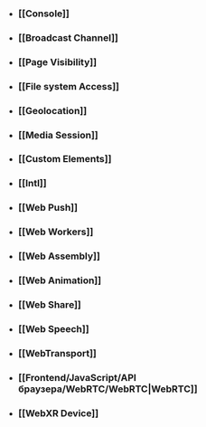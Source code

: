 - ### [[Console]]
- ### [[Broadcast Channel]]
- ### [[Page Visibility]]
- ### [[File system Access]]
- ### [[Geolocation]]
- ### [[Media Session]]
- ### [[Custom Elements]]
- ### [[Intl]]
- ### [[Web Push]]
- ### [[Web Workers]]
- ### [[Web Assembly]]
- ### [[Web Animation]]
- ### [[Web Share]]
- ### [[Web Speech]]
- ### [[WebTransport]]
- ### [[Frontend/JavaScript/API браузера/WebRTC/WebRTC|WebRTC]]
- ### [[WebXR Device]]
  
